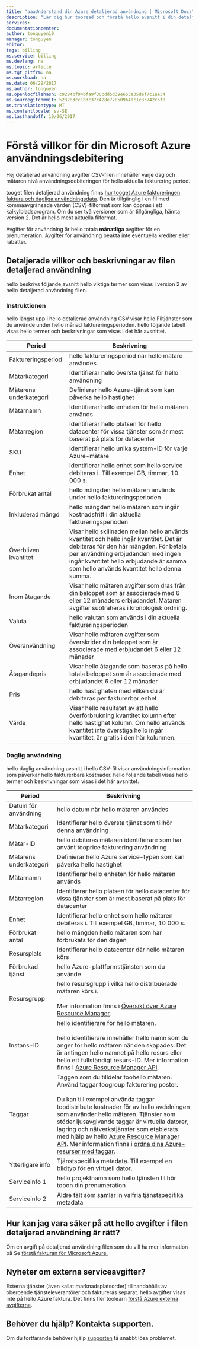 ```yaml
---
title: "aaaUnderstand din Azure detaljerad användning | Microsoft Docs"
description: "Lär dig hur tooread och förstå hello avsnitt i din detaljerad användning CSV för din Azure-prenumeration"
services: 
documentationcenter: 
author: tonguyen10
manager: tonguyen
editor: 
tags: billing
ms.service: billing
ms.devlang: na
ms.topic: article
ms.tgt_pltfrm: na
ms.workload: na
ms.date: 06/29/2017
ms.author: tonguyen
ms.openlocfilehash: c9284bf94bfa9f36cdd5d39e653a35def7c1aa34
ms.sourcegitcommit: 523283cc1b3c37c428e77850964dc1c33742c5f0
ms.translationtype: MT
ms.contentlocale: sv-SE
ms.lasthandoff: 10/06/2017
---
```

# <a name="understand-terms-on-your-microsoft-azure-detailed-usage-charges"></a>Förstå villkor för din Microsoft Azure användningsdebitering 
Hej detaljerad användning avgifter CSV-filen innehåller varje dag och mätaren nivå användningsdebiteringen för hello aktuella fakturering period. 

tooget filen detaljerad användning finns [hur tooget Azure faktureringen faktura och dagliga användningsdata](billing-download-azure-invoice-daily-usage-date.md).
Den är tillgänglig i en fil med kommaavgränsade värden (CSV)-filformat som kan öppnas i ett kalkylbladsprogram. Om du ser två versioner som är tillgängliga, hämta version 2. Det är hello mest aktuella filformat.

Avgifter för användning är hello totala **månatliga** avgifter för en prenumeration. Avgifter för användning beakta inte eventuella krediter eller rabatter.

## <a name="detailed-terms-and-descriptions-of-your-detailed-usage-file"></a>Detaljerade villkor och beskrivningar av filen detaljerad användning
hello beskrivs följande avsnitt hello viktiga termer som visas i version 2 av hello detaljerad användning filen.

### <a name="statement"></a>Instruktionen
hello längst upp i hello detaljerad användning CSV visar hello Filtjänster som du använde under hello månad faktureringsperioden. hello följande tabell visas hello termer och beskrivningar som visas i det här avsnittet.

| Period | Beskrivning |
| --- | --- |
|Faktureringsperiod |hello faktureringsperiod när hello mätare användes |
|Mätarkategori |Identifierar hello översta tjänst för hello användning |
|Mätarens underkategori |Definierar hello Azure-tjänst som kan påverka hello hastighet |
|Mätarnamn |Identifierar hello enheten för hello mätaren används |
|Mätarregion |Identifierar hello platsen för hello datacenter för vissa tjänster som är mest baserat på plats för datacenter |
|SKU |Identifierar hello unika system-ID för varje Azure-mätare |
|Enhet |Identifierar hello enhet som hello service debiteras i. Till exempel GB, timmar, 10 000 s. |
|Förbrukat antal |hello mängden hello mätaren används under hello faktureringsperioden |
|Inkluderad mängd |hello mängden hello mätaren som ingår kostnadsfritt i din aktuella faktureringsperioden |
|Överbliven kvantitet |Visar hello skillnaden mellan hello används kvantitet och hello ingår kvantitet. Det är debiteras för den här mängden. För betala per användning erbjudanden med ingen ingår kvantitet hello erbjudande är samma som hello används kvantitet hello denna summa. |
|Inom åtagande |Visar hello mätaren avgifter som dras från din beloppet som är associerade med 6 eller 12 månaders erbjudandet. Mätaren avgifter subtraheras i kronologisk ordning. |
|Valuta |hello valutan som används i din aktuella faktureringsperioden |
|Överanvändning |Visar hello mätaren avgifter som överskrider din beloppet som är associerade med erbjudandet 6 eller 12 månader |
|Åtagandepris |Visar hello åtagande som baseras på hello totala beloppet som är associerade med erbjudandet 6 eller 12 månader |
|Pris |hello hastigheten med vilken du är debiteras per fakturerbar enhet |
|Värde |Visar hello resultatet av att hello överförbrukning kvantitet kolumn efter hello hastighet kolumn. Om hello används kvantitet inte överstiga hello ingår kvantitet, är gratis i den här kolumnen. |

### <a name="daily-usage"></a>Daglig användning

hello daglig användning avsnitt i hello CSV-fil visar användningsinformation som påverkar hello fakturerbara kostnader. hello följande tabell visas hello termer och beskrivningar som visas i det här avsnittet.

| Period | Beskrivning |
| --- | --- |
|Datum för användning |hello datum när hello mätaren användes |
|Mätarkategori |Identifierar hello översta tjänst som tillhör denna användning |
|Mätar-ID |hello debiteras mätaren identifierare som har använt tooprice fakturering användning |
|Mätarens underkategori |Definierar hello Azure service-typen som kan påverka hello hastighet |
|Mätarnamn |Identifierar hello enheten för hello mätaren används |
|Mätarregion |Identifierar hello platsen för hello datacenter för vissa tjänster som är mest baserat på plats för datacenter |
|Enhet |Identifierar hello enhet som hello mätaren debiteras i. Till exempel GB, timmar, 10 000 s. |
|Förbrukat antal |hello mängden hello mätaren som har förbrukats för den dagen |
|Resursplats |Identifierar hello datacenter där hello mätaren körs |
|Förbrukad tjänst |hello Azure-plattformstjänsten som du använde |
|Resursgrupp |hello resursgrupp i vilka hello distribuerade mätaren körs i. <br/><br/>Mer information finns i [Översikt över Azure Resource Manager](https://docs.microsoft.com/azure/azure-resource-manager/resource-group-overview). |
|Instans-ID | hello identifierare för hello mätaren. <br/><br/> hello identifierare innehåller hello namn som du anger för hello mätaren när den skapades. Det är antingen hello namnet på hello resurs eller hello ett fullständigt resurs-ID. Mer information finns i [Azure Resource Manager API](https://docs.microsoft.com/rest/api/resources/resources). |
|Taggar | Taggen som du tilldelar toohello mätaren. Använd taggar toogroup fakturering poster.<br/><br/>Du kan till exempel använda taggar toodistribute kostnader för av hello avdelningen som använder hello mätaren. Tjänster som stöder ljusavgivande taggar är virtuella datorer, lagring och nätverkstjänster som etablerats med hjälp av hello [Azure Resource Manager API](https://docs.microsoft.com/rest/api/resources/resources). Mer information finns i [ordna dina Azure-resurser med taggar](http://azure.microsoft.com/updates/organize-your-azure-resources-with-tags/). |
|Ytterligare info |Tjänstspecifika metadata. Till exempel en bildtyp för en virtuell dator. |
|Serviceinfo 1 |hello projektnamn som hello tjänsten tillhör tooon din prenumeration |
|Serviceinfo 2 |Äldre fält som samlar in valfria tjänstspecifika metadata |

## <a name="how-do-i-make-sure-that-hello-charges-in-my-detailed-usage-file-are-correct"></a>Hur kan jag vara säker på att hello avgifter i filen detaljerad användning är rätt?
Om en avgift på detaljerad användning filen som du vill ha mer information på Se [förstå fakturan för Microsoft Azure.](./billing-understand-your-bill.md)

## <a name="external"></a>Nyheter om externa serviceavgifter?
Externa tjänster (även kallat marknadsplatsorder) tillhandahålls av oberoende tjänsteleverantörer och faktureras separat. hello avgifter visas inte på hello Azure faktura. Det finns fler toolearn [förstå Azure externa avgifterna](billing-understand-your-azure-marketplace-charges.md).

## <a name="need-help-contact-support"></a>Behöver du hjälp? Kontakta supporten.
Om du fortfarande behöver hjälp [supporten](https://portal.azure.com/?) få snabbt lösa problemet.
